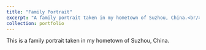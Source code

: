 ```yaml
---
title: "Family Portrait"
excerpt: "A family portrait taken in my hometown of Suzhou, China.<br/><img src='/images/iamge-portfolio-2.jpg'>"
collection: portfolio
---
```


This is a family portrait taken in my hometown of Suzhou, China.

